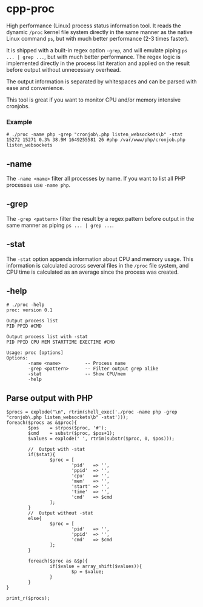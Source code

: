 # cpp-proc
High performance (Linux) process status information tool. It reads the dynamic `/proc` kernel file system directly in the same manner as the native Linux command `ps`, but with much better performance (2-3 times faster).

It is shipped with a built-in regex option `-grep`, and will emulate piping `ps ... | grep ...`, but with much better performance. The regex logic is implemented directly in the process list iteration and applied on the result before output without unnecessary overhead.

The output information is separated by whitespaces and can be parsed with ease and convenience.

This tool is great if you want to monitor CPU and/or memory intensive cronjobs.

### Example
```
# ./proc -name php -grep "cronjob\.php listen_websockets\b" -stat
15272 15271 0.3% 38.9M 1649255581 26 #php /var/www/php/cronjob.php listen_websockets
```

## -name
The `-name <name>` filter all processes by name. If you want to list all PHP processes use `-name php`.

## -grep
The `-grep <pattern>` filter the result by a regex pattern before output in the same manner as piping `ps ... | grep ...`.

## -stat
The `-stat` option appends information about CPU and memory usage. This information is calculated across several files in the `/proc` file system, and CPU time is calculated as an average since the process was created.

## -help
```
# ./proc -help
proc: version 0.1

Output process list
PID PPID #CMD

Output process list with -stat
PID PPID CPU MEM STARTTIME EXECTIME #CMD

Usage: proc [options]
Options:
        -name <name>         -- Process name
        -grep <pattern>      -- Filter output grep alike
        -stat                -- Show CPU/mem
        -help
```

## Parse output with PHP
```
$procs = explode("\n", rtrim(shell_exec('./proc -name php -grep "cronjob\.php listen_websockets\b" -stat')));
foreach($procs as &$proc){
        $pos    = strpos($proc, '#');
        $cmd    = substr($proc, $pos+1);
        $values = explode(' ', rtrim(substr($proc, 0, $pos)));
        
        //  Output with -stat
        if($stat){
                $proc = [
                        'pid'   => '',
                        'ppid'  => '',
                        'cpu'   => '',
                        'mem'   => '',
                        'start' => '',
                        'time'  => '',
                        'cmd'   => $cmd
                ];
        }
        //  Output without -stat
        else{
                $proc = [
                        'pid'   => '',
                        'ppid'  => '',
                        'cmd'   => $cmd
                ];
        }
        
        foreach($proc as &$p){
                if($value = array_shift($values)){
                        $p = $value;
                }
        }
}

print_r($procs);
```
